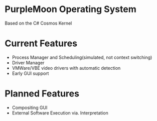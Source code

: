 # PurpleMoon Operating System
  Based on the C# Cosmos Kernel
  
# Current Features
- Process Manager and Scheduling(simulated, not context switching)
- Driver Manager
- VMWare/VBE video drivers with automatic detection
- Early GUI support

# Planned Features
- Compositing GUI
- External Software Execution via. Interpretation

